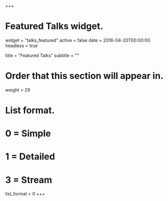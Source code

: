 +++
# Featured Talks widget.
widget = "talks_featured"
active = false
date = 2016-04-20T00:00:00
headless = true

title = "Featured Talks"
subtitle = ""

# Order that this section will appear in.
weight = 29

# List format.
#   0 = Simple
#   1 = Detailed
#   3 = Stream
list_format = 0
+++
